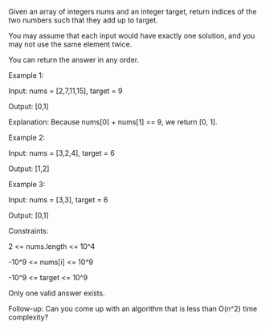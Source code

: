 Given an array of integers nums and an integer target, return indices of the two numbers such that they add up to target.

You may assume that each input would have exactly one solution, and you may not use the same element twice.

You can return the answer in any order.

 

Example 1:

Input: nums = [2,7,11,15], target = 9

Output: [0,1]

Explanation: Because nums[0] + nums[1] == 9, we return [0, 1].

Example 2:

Input: nums = [3,2,4], target = 6

Output: [1,2]

Example 3:

Input: nums = [3,3], target = 6

Output: [0,1]
 

Constraints:

2 <= nums.length <= 10^4

-10^9 <= nums[i] <= 10^9

-10^9 <= target <= 10^9

Only one valid answer exists.
 

Follow-up: Can you come up with an algorithm that is less than O(n^2) time complexity?
